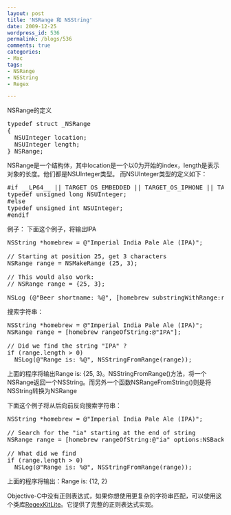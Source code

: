 ```yaml
---
layout: post
title: 'NSRange 和 NSString'
date: 2009-12-25
wordpress_id: 536
permalink: /blogs/536
comments: true
categories:
- Mac
tags:
- NSRange
- NSString
- Regex

---
```

NSRange的定义
<pre class="prettyprint linenums">typedef struct _NSRange
{
  NSUInteger location;
  NSUInteger length;
} NSRange;
</pre>
NSRange是一个结构体，其中location是一个以0为开始的index，length是表示对象的长度。他们都是NSUInteger类型。 而NSUInteger类型的定义如下：
<pre class="prettyprint linenums">#if __LP64__ || TARGET_OS_EMBEDDED || TARGET_OS_IPHONE || TARGET_OS_WIN32 || NS_BUILD_32_LIKE_64
typedef unsigned long NSUInteger;
#else
typedef unsigned int NSUInteger;
#endif
</pre>
例子：
下面这个例子，将输出IPA
<pre class="prettyprint linenums">NSString *homebrew = @"Imperial India Pale Ale (IPA)";

// Starting at position 25, get 3 characters
NSRange range = NSMakeRange (25, 3);

// This would also work:
// NSRange range = {25, 3};

NSLog (@"Beer shortname: %@", [homebrew substringWithRange:range]);
</pre>

搜索字符串：
<pre class="prettyprint linenums">
NSString *homebrew = @"Imperial India Pale Ale (IPA)";
NSRange range = [homebrew rangeOfString:@"IPA"];
 
// Did we find the string "IPA" ?
if (range.length > 0)
  NSLog(@"Range is: %@", NSStringFromRange(range));
</pre>
上面的程序将输出Range is: {25, 3}。NSStringFromRange()方法，将一个NSRange返回一个NSString。而另外一个函数NSRangeFromString()则是将NSString转换为NSRange

下面这个例子将从后向前反向搜索字符串：
<pre class="prettyprint linenums">
NSString *homebrew = @"Imperial India Pale Ale (IPA)";
 
// Search for the "ia" starting at the end of string
NSRange range = [homebrew rangeOfString:@"ia" options:NSBackwardsSearch];
 
// What did we find
if (range.length > 0)
  NSLog(@"Range is: %@", NSStringFromRange(range));
</pre>
上面的程序将输出：Range is: {12, 2}

Objective-C中没有正则表达式，如果你想使用更复杂的字符串匹配，可以使用这个类库<a href="http://regexkit.sourceforge.net/RegexKitLite/index.html" target="_blank">RegexKitLite</a>。它提供了完整的正则表达式实现。
